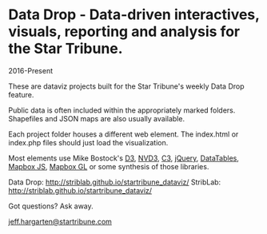 # Data Drop - Data-driven interactives, visuals, reporting and analysis for the Star Tribune.

2016-Present

These are dataviz projects built for the Star Tribune's weekly Data Drop feature.

Public data is often included within the appropriately marked folders. Shapefiles and JSON maps are also usually available.

Each project folder houses a different web element. The index.html or index.php files should just load the visualization.

Most elements use Mike Bostock's [D3](https://github.com/mbostock/d3), [NVD3](http://nvd3.org/), [C3](https://github.com/masayuki0812/c3), [jQuery](https://github.com/jquery/jquery), [DataTables](https://www.datatables.net/), [Mapbox JS](https://www.mapbox.com/mapbox.js/api/v2.2.2/), [Mapbox GL](https://www.mapbox.com/mapbox-gl-js/api/) or some synthesis of those libraries.

Data Drop: http://striblab.github.io/startribune_dataviz/
StribLab: http://striblab.github.io/startribune_dataviz/

Got questions? Ask away. 

jeff.hargarten@startribune.com
